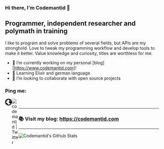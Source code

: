 ### Hi there, I'm Codemantid 👋

## Programmer, independent researcher and polymath in training
I like to program and solve problems of several fields, but APIs are my stronghold.
Love to tweak my programming workflow and develop tools to make it better.
Value knowledge and curiosity, titles are worthless for me. 

- 🔭 I’m currently working on my personal [blog][https://www.codemantid.com]!
- 🌱 Learning Elixir and german language
- 👯 I’m looking to collaborate with open source projects

### Ping me:

[<img align="left" alt="codemantid.com" width="22px" src="https://raw.githubusercontent.com/iconic/open-iconic/master/svg/globe.svg" />][website]
[<img align="left" alt="codemantid | Twitter" width="22px" src="https://cdn.jsdelivr.net/npm/simple-icons@v3/icons/twitter.svg" />][twitter]

<br />

---

### 📚 Visit my blog: https://codemantid.com
---

<img align="left" alt="Codemantid's Github Stats" src="https://github-readme-stats.vercel.app/api?username=codemantid&show_icons=true&hide_border=true" />

[website]: https://codemantid.com
[twitter]: https://twitter.com/codemantid



